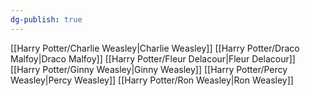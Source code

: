 ```yaml
---
dg-publish: true
---
```

[[Harry Potter/Charlie Weasley\|Charlie Weasley]]
[[Harry Potter/Draco Malfoy\|Draco Malfoy]]
[[Harry Potter/Fleur Delacour\|Fleur Delacour]]
[[Harry Potter/Ginny Weasley\|Ginny Weasley]]
[[Harry Potter/Percy Weasley\|Percy Weasley]]
[[Harry Potter/Ron Weasley\|Ron Weasley]]
